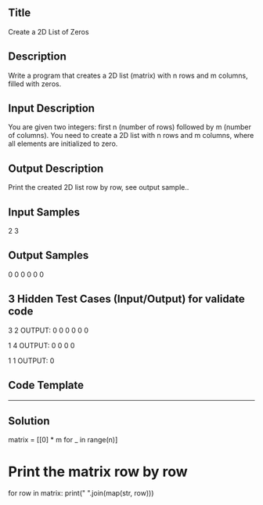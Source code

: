 ## Title
Create a 2D List of Zeros

## Description
Write a program that creates a 2D list (matrix) with n rows and m columns, filled with zeros.

## Input Description
You are given two integers: first n (number of rows) followed by m (number of columns).
You need to create a 2D list with n rows and m columns, where all elements are initialized to zero.

## Output Description
Print the created 2D list row by row, see output sample..

## Input Samples
2
3

## Output Samples
0 0 0
0 0 0

## 3 Hidden Test Cases (Input/Output) for validate code
3
2
OUTPUT:
0 0
0 0
0 0

1
4
OUTPUT:
0 0 0 0

1
1
OUTPUT:
0

## Code Template
-------

## Solution
matrix = [[0] * m for _ in range(n)]

# Print the matrix row by row
for row in matrix:
    print(" ".join(map(str, row)))